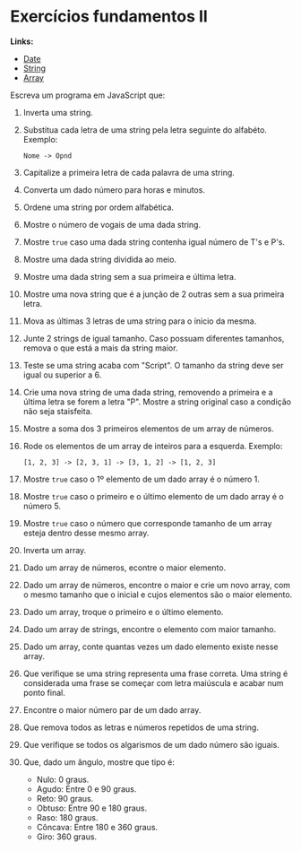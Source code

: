 # Exercícios fundamentos II

**Links:**

- [Date](https://developer.mozilla.org/en-US/docs/Web/JavaScript/Reference/Global_Objects/Date)
- [String](https://developer.mozilla.org/en-US/docs/Web/JavaScript/Reference/Global_Objects/String)
- [Array](https://developer.mozilla.org/en-US/docs/Web/JavaScript/Reference/Global_Objects/Array)

Escreva um programa em JavaScript que:

1. Inverta uma string.

2. Substitua cada letra de uma string pela letra seguinte do alfabéto. Exemplo:

   ```text
   Nome -> Opnd
   ```

3. Capitalize a primeira letra de cada palavra de uma string.

4. Converta um dado número para horas e minutos.

5. Ordene uma string por ordem alfabética.

6. Mostre o número de vogais de uma dada string.

7. Mostre `true` caso uma dada string contenha igual número de T's e P's.

8. Mostre uma dada string dividida ao meio.

9. Mostre uma dada string sem a sua primeira e última letra.

10. Mostre uma nova string que é a junção de 2 outras sem a sua primeira letra.

11. Mova as últimas 3 letras de uma string para o ínicio da mesma.

12. Junte 2 strings de igual tamanho. Caso possuam diferentes tamanhos, remova
    o que está a mais da string maior.

13. Teste se uma string acaba com "Script". O tamanho da string deve ser igual
    ou superior a 6.

14. Crie uma nova string de uma dada string, removendo a primeira e a última
    letra se forem a letra "P". Mostre a string original caso a condição não
    seja staisfeita.

15. Mostre a soma dos 3 primeiros elementos de um array de números.

16. Rode os elementos de um array de inteiros para a esquerda. Exemplo:

    ```text
    [1, 2, 3] -> [2, 3, 1] -> [3, 1, 2] -> [1, 2, 3]
    ```

17. Mostre `true` caso o 1º elemento de um dado array é o número 1.

18. Mostre `true` caso o primeiro e o último elemento de um dado array é o
    número 5.

19. Mostre `true` caso o número que corresponde tamanho de um array esteja
    dentro desse mesmo array.

20. Inverta um array.

21. Dado um array de números, econtre o maior elemento.

22. Dado um array de números, encontre o maior e crie um novo array, com o
    mesmo tamanho que o inicial e cujos elementos são o maior elemento.

23. Dado um array, troque o primeiro e o último elemento.

24. Dado um array de strings, encontre o elemento com maior tamanho.

25. Dado um array, conte quantas vezes um dado elemento existe nesse array.

26. Que verifique se uma string representa uma frase correta. Uma string é
    considerada uma frase se começar com letra maiúscula e acabar num ponto
    final.

27. Encontre o maior número par de um dado array.

28. Que remova todos as letras e números repetidos de uma string.

29. Que verifique se todos os algarismos de um dado número são iguais.

30. Que, dado um ângulo, mostre que tipo é:

    - Nulo: 0 graus.
    - Agudo: Entre 0 e 90 graus.
    - Reto: 90 graus.
    - Obtuso: Entre 90 e 180 graus.
    - Raso: 180 graus.
    - Côncava: Entre 180 e 360 graus.
    - Giro: 360 graus.
